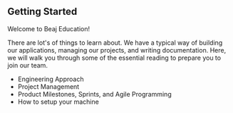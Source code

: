 ## Getting Started

Welcome to Beaj Education!

There are lot's of things to learn about. We have a typical way of building our applications, managing our projects, and writing documentation. Here, we will walk you through some of the essential reading to prepare you to join our team.

- Engineering Approach
- Project Management
- Product Milestones, Sprints, and Agile Programming
- How to setup your machine